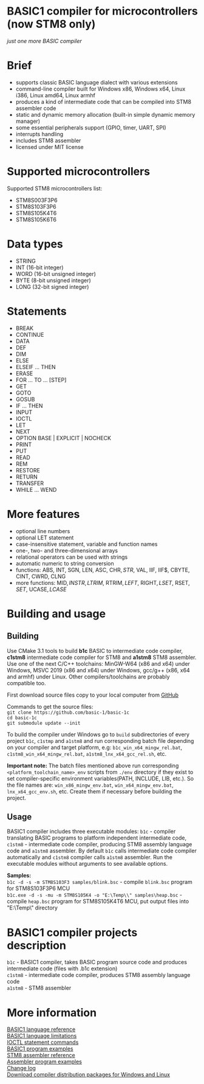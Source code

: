 # BASIC1 compiler for microcontrollers (now STM8 only)  
  
*just one more BASIC compiler*  
  
# Brief  
  
- supports classic BASIC language dialect with various extensions  
- command-line compiler built for Windows x86, Windows x64, Linux i386, Linux amd64, Linux armhf  
- produces a kind of intermediate code that can be compiled into STM8 assembler code  
- static and dynamic memory allocation (built-in simple dynamic memory manager)  
- some essential peripherals support (GPIO, timer, UART, SPI)  
- interrupts handling  
- includes STM8 assembler  
- licensed under MIT license  
  
# Supported microcontrollers
  
Supported STM8 microcontrollers list:  
  
- STM8S003F3P6  
- STM8S103F3P6  
- STM8S105K4T6  
- STM8S105K6T6  
  
# Data types  
  
- STRING  
- INT (16-bit integer)  
- WORD (16-bit unsigned integer)  
- BYTE (8-bit unsigned integer)  
- LONG (32-bit signed integer)  
  
# Statements  
  
- BREAK  
- CONTINUE  
- DATA  
- DEF  
- DIM  
- ELSE  
- ELSEIF ... THEN  
- ERASE  
- FOR ... TO ... \[STEP\]  
- GET  
- GOTO  
- GOSUB  
- IF ... THEN  
- INPUT  
- IOCTL  
- LET  
- NEXT  
- OPTION BASE | EXPLICIT | NOCHECK  
- PRINT  
- PUT  
- READ  
- REM  
- RESTORE  
- RETURN  
- TRANSFER  
- WHILE ... WEND  
  
# More features  
  
- optional line numbers  
- optional LET statement  
- case-insensitive statement, variable and function names  
- one-, two- and three-dimensional arrays  
- relational operators can be used with strings  
- automatic numeric to string conversion  
- functions: ABS, INT, SGN, LEN, ASC, CHR$, STR$, VAL, IIF, IIF$, CBYTE, CINT, CWRD, CLNG  
- more functions: MID$, INSTR, LTRIM$, RTRIM$, LEFT$, RIGHT$, LSET$, RSET$, SET$, UCASE$, LCASE$  

# Building and usage  
  
## Building  
  
Use CMake 3.1 tools to build **b1c** BASIC to intermediate code compiler, **c1stm8** intermediate code compiler for STM8 and **a1stm8** STM8 assembler. Use one of the next C/C++ toolchains: MinGW-W64 (x86 and x64) under Windows, MSVC 2019 (x86 and x64) under Windows, gcc/g++ (x86, x64 and armhf) under Linux. Other compilers/toolchains are probably compatible too.  
  
First download source files copy to your local computer from [GitHub](https://github.com/basic-1/basic-1c)  
  
Commands to get the source files:  
`git clone https://github.com/basic-1/basic-1c`  
`cd basic-1c`  
`git submodule update --init`  
  
To build the compiler under Windows go to `build` subdirectories of every project `b1c`, `c1stmp` and `a1stm8` and run corresponding batch file depending on your compiler and target platform, e.g: `b1c_win_x64_mingw_rel.bat`, `c1stm8_win_x64_mingw_rel.bat`, `a1stm8_lnx_x64_gcc_rel.sh`, etc.  
  
**Important note:** The batch files mentioned above run corresponding `<platform_toolchain_name>_env` scripts from `./env` directory if they exist to set compiler-specific environment variables(PATH, INCLUDE, LIB, etc.). So the file names are: `win_x86_mingw_env.bat`, `win_x64_mingw_env.bat`, `lnx_x64_gcc_env.sh`, etc. Create them if necessary before building the project.  
  
## Usage  
  
BASIC1 compiler includes three executable modules: `b1c` - compiler translating BASIC programs to platform independent intermediate code, `c1stm8` - intermediate code compiler, producing STM8 assembly language code and `a1stm8` assembler. By default `b1c` calls intermediate code compiler automatically and `c1stm8` compiler calls `a1stm8` assembler. Run the executable modules without arguments to see available options.  
  
**Samples:**  
`b1c -d -s -m STM8S103F3 samples/blink.bsc` - compile `blink.bsc` program for STM8S103F3P6 MCU  
`b1c.exe -d -s -mu -m STM8S105K4 -o "E:\Temp\\" samples\heap.bsc` - compile `heap.bsc` program for STM8S105K4T6 MCU, put output files into "E:\Temp\\" directory  
  
# BASIC1 compiler projects description  
  
`b1c` - BASIC1 compiler, takes BASIC program source code and produces intermediate code (files with .b1c extension)  
`c1stm8` - intermediate code compiler, produces STM8 assembly language code  
`a1stm8` - STM8 assembler  
  
# More information  
  
[BASIC1 language reference](./b1c/docs/reference.md)  
[BASIC1 language limitations](./b1c/docs/limits.md)  
[IOCTL statement commands](./b1c/docs/ioctl.md)  
[BASIC1 program examples](./b1c/docs/samples)  
[STM8 assembler reference](./a1stm8/docs/reference.md)  
[Assembler program examples](./a1stm8/docs/samples)  
[Change log](./common/docs/changelog)  
[Download compiler distribution packages for Windows and Linux](https://github.com/basic-1/basic-1c/releases)  
